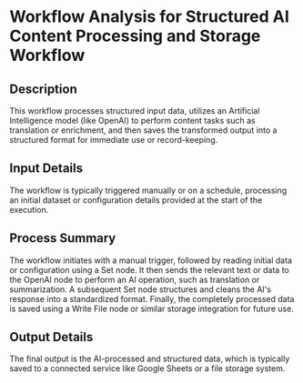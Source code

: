 # Workflow Analysis for Structured AI Content Processing and Storage Workflow

## Description
This workflow processes structured input data, utilizes an Artificial Intelligence model (like OpenAI) to perform content tasks such as translation or enrichment, and then saves the transformed output into a structured format for immediate use or record-keeping.

## Input Details
The workflow is typically triggered manually or on a schedule, processing an initial dataset or configuration details provided at the start of the execution.

## Process Summary
The workflow initiates with a manual trigger, followed by reading initial data or configuration using a Set node. It then sends the relevant text or data to the OpenAI node to perform an AI operation, such as translation or summarization. A subsequent Set node structures and cleans the AI's response into a standardized format. Finally, the completely processed data is saved using a Write File node or similar storage integration for future use.

## Output Details
The final output is the AI-processed and structured data, which is typically saved to a connected service like Google Sheets or a file storage system.
